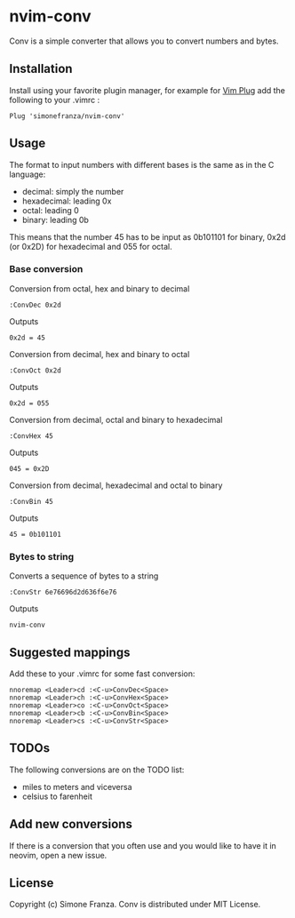 # nvim-conv

Conv is a simple converter that allows you to convert numbers and bytes.

## Installation

Install using your favorite plugin manager, for example for [Vim Plug](https://github.com/junegunn/vim-plug)
add the following to your .vimrc :

    Plug 'simonefranza/nvim-conv'

## Usage

The format to input numbers with different bases is the same as in the C language:

 - decimal: simply the number
 - hexadecimal: leading 0x
 - octal: leading 0
 - binary: leading 0b

This means that the number 45 has to be input as 0b101101 for binary, 0x2d (or 0x2D)
for hexadecimal and 055 for octal.

### Base conversion
    
Conversion from octal, hex and binary to decimal

    :ConvDec 0x2d

Outputs

    0x2d = 45

Conversion from decimal, hex and binary to octal 

    :ConvOct 0x2d

Outputs

    0x2d = 055

Conversion from decimal, octal and binary to hexadecimal 

    :ConvHex 45

Outputs

    045 = 0x2D

Conversion from decimal, hexadecimal and octal to binary 

    :ConvBin 45

Outputs

    45 = 0b101101

### Bytes to string

Converts a sequence of bytes to a string

    :ConvStr 6e76696d2d636f6e76

Outputs

    nvim-conv

## Suggested mappings

Add these to your .vimrc for some fast conversion:

    nnoremap <Leader>cd :<C-u>ConvDec<Space>
    nnoremap <Leader>ch :<C-u>ConvHex<Space>
    nnoremap <Leader>co :<C-u>ConvOct<Space>
    nnoremap <Leader>cb :<C-u>ConvBin<Space>
    nnoremap <Leader>cs :<C-u>ConvStr<Space>

## TODOs

The following conversions are on the TODO list:

- miles to meters and viceversa
- celsius to farenheit

## Add new conversions

If there is a conversion that you often use and you would like to
have it in neovim, open a new issue.

## License

Copyright (c) Simone Franza. Conv is distributed under MIT License.
